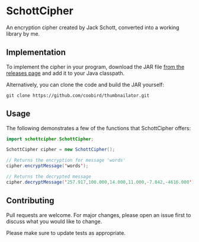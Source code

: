# SchottCipher

An encryption cipher created by Jack Schott, converted into a working library by me.

## Implementation

To implement the cipher in your program, download the JAR file [from the releases page](https://github.com/zachb1807/SchottCipher/releases) and add it to your Java classpath.

Alternatively, you can clone the code and build the JAR yourself:

```
git clone https://github.com/coobird/thumbnailator.git
```

## Usage
The following demonstrates a few of the functions that SchottCipher offers:
```java
import schottcipher.SchottCipher;

SchottCipher cipher = new SchottCipher();

// Returns the encryption for message 'words'
cipher.encryptMessage('words');

// Returns the decrypted message
cipher.decryptMessage('257.917,100.000,14.000,11.000,-7.842,-4616.000');
```

## Contributing
Pull requests are welcome. For major changes, please open an issue first to discuss what you would like to change.

Please make sure to update tests as appropriate.
